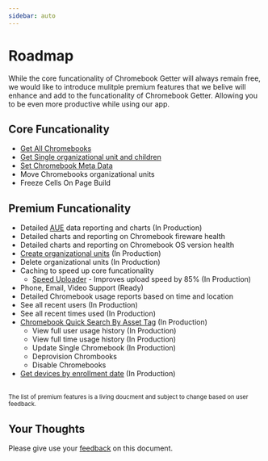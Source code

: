 ```yaml
---
sidebar: auto
---
```


# Roadmap

While the core funcationality of Chromebook Getter will always remain free, we would like to introduce mulitple premium features that we belive will enhance and add to the funcationality of Chromebook Getter. Allowing you to be even more productive while using our app. 

## Core Funcationality

* [Get All Chromebooks](/chromebook-actions/get-all-chromebooks/)
* [Get Single organizational unit and children](/chromebook-actions/get-chromebooks/)
* [Set Chromebook Meta Data](/chromebook-actions/set-chromebooks/)
* Move Chromebooks organizational units
* Freeze Cells On Page Build

## Premium Funcationality

* Detailed [AUE](https://support.google.com/chrome/a/answer/6220366?hl=en) data reporting and charts (In Production)
* Detailed charts and reporting on Chromebook fireware health
* Detailed charts and reporting on Chromebook OS version health
* [Create organizational units](/premium-account/manage-organizational-units/) (In Production)
* Delete organizational units (In Production)
* Caching to speed up core funcationality
    * [Speed Uploader](/premium-account/speed-uploader/) - Improves upload speed by 85% (In Production)
* Phone, Email, Video Support (Ready)
* Detailed Chromebook usage reports based on time and location
* See all recent users (In Production)
* See all recent times used (In Production)
* [Chromebook Quick Search By Asset Tag](/premium-account/device-quick-search/) (In Production)
    * View full user usage history (In Production)
    * View full time usage history (In Production)
    * Update Single Chromebook (In Production)
    * Deprovision Chrombooks
    * Disable Chromebooks
* [Get devices by enrollment date](/premium-account/enrollment-date/) (In Production)

\
<sup>The list of premium features is a living doucment and subject to change based on user feedback.</sup>

## Your Thoughts

Please give use your [feedback](https://forms.gle/wHenTrtWkYx3EutK9) on this document.
